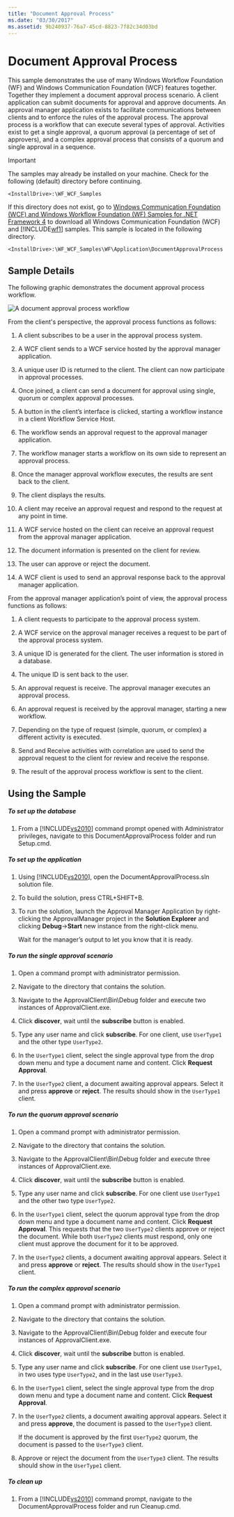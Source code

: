 ```yaml
---
title: "Document Approval Process"
ms.date: "03/30/2017"
ms.assetid: 9b240937-76a7-45cd-8823-7f82c34d03bd
---
```

# Document Approval Process
This sample demonstrates the use of many Windows Workflow Foundation (WF) and Windows Communication Foundation (WCF) features together. Together they implement a document approval process scenario. A client application can submit documents for approval and approve documents. An approval manager application exists to facilitate communications between clients and to enforce the rules of the approval process. The approval process is a workflow that can execute several types of approval. Activities exist to get a single approval, a quorum approval (a percentage of set of approvers), and a complex approval process that consists of a quorum and single approval in a sequence.  

> [!IMPORTANT]
>  The samples may already be installed on your machine. Check for the following (default) directory before continuing.  
> 
>  `<InstallDrive>:\WF_WCF_Samples`  
> 
>  If this directory does not exist, go to [Windows Communication Foundation (WCF) and Windows Workflow Foundation (WF) Samples for .NET Framework 4](http://go.microsoft.com/fwlink/?LinkId=150780) to download all Windows Communication Foundation (WCF) and [!INCLUDE[wf1](../../../../includes/wf1-md.md)] samples. This sample is located in the following directory.  
> 
>  `<InstallDrive>:\WF_WCF_Samples\WF\Application\DocumentApprovalProcess`  

## Sample Details  
 The following graphic demonstrates the document approval process workflow.  

 ![A document approval process workflow](../../../../docs/framework/windows-workflow-foundation/samples/media/approvalprocess.jpg "ApprovalProcess")  

 From the client's perspective, the approval process functions as follows:  

1. A client subscribes to be a user in the approval process system.  

2. A WCF client sends to a WCF service hosted by the approval manager application.  

3. A unique user ID is returned to the client. The client can now participate in approval processes.  

4. Once joined, a client can send a document for approval using single, quorum or complex approval processes.  

5. A button in the client’s interface is clicked, starting a workflow instance in a client Workflow Service Host.  

6. The workflow sends an approval request to the approval manager application.  

7. The workflow manager starts a workflow on its own side to represent an approval process.  

8. Once the manager approval workflow executes, the results are sent back to the client.  

9. The client displays the results.  

10. A client may receive an approval request and respond to the request at any point in time.  

11. A WCF service hosted on the client can receive an approval request from the approval manager application.  

12. The document information is presented on the client for review.  

13. The user can approve or reject the document.  

14. A WCF client is used to send an approval response back to the approval manager application.  

 From the approval manager application’s point of view, the approval process functions as follows:  

1. A client requests to participate to the approval process system.  

2. A WCF service on the approval manager receives a request to be part of the approval process system.  

3. A unique ID is generated for the client. The user information is stored in a database.  

4. The unique ID is sent back to the user.  

5. An approval request is receive. The approval manager executes an approval process.  

6. An approval request is received by the approval manager, starting a new workflow.  

7. Depending on the type of request (simple, quorum, or complex) a different activity is executed.  

8. Send and Receive activities with correlation are used to send the approval request to the client for review and receive the response.  

9. The result of the approval process workflow is sent to the client.  

## Using the Sample  

##### To set up the database  

1. From a [!INCLUDE[vs2010](../../../../includes/vs2010-md.md)] command prompt opened with Administrator privileges, navigate to this DocumentApprovalProcess folder and run Setup.cmd.  

##### To set up the application  

1. Using [!INCLUDE[vs2010](../../../../includes/vs2010-md.md)], open the DocumentApprovalProcess.sln solution file.  

2. To build the solution, press CTRL+SHIFT+B.  

3. To run the solution, launch the Approval Manager Application by right-clicking the ApprovalManager project in the **Solution Explorer** and clicking **Debug**->**Start** new instance from the right-click menu.  

    Wait for the manager’s output to let you know that it is ready.  

##### To run the single approval scenario  

1. Open a command prompt with administrator permission.  

2. Navigate to the directory that contains the solution.  

3. Navigate to the ApprovalClient\Bin\Debug folder and execute two instances of ApprovalClient.exe.  

4. Click **discover**, wait until the **subscribe** button is enabled.  

5. Type any user name and click **subscribe**. For one client, use `UserType1` and the other type `UserType2`.  

6. In the `UserType1` client, select the single approval type from the drop down menu and type a document name and content. Click **Request Approval**.  

7. In the `UserType2` client, a document awaiting approval appears. Select it and press **approve** or **reject**. The results should show in the `UserType1` client.  

##### To run the quorum approval scenario  

1. Open a command prompt with administrator permission.  

2. Navigate to the directory that contains the solution.  

3. Navigate to the ApprovalClient\Bin\Debug folder and execute three instances of ApprovalClient.exe.  

4. Click **discover**, wait until the **subscribe** button is enabled.  

5. Type any user name and click **subscribe**. For one client use `UserType1` and the other two type `UserType2`.  

6. In the `UserType1` client, select the quorum approval type from the drop down menu and type a document name and content. Click **Request Approval**. This requests that the two `UserType2` clients approve or reject the document. While both `UserType2` clients must respond, only one client must approve the document for it to be approved.  

7. In the `UserType2` clients, a document awaiting approval appears. Select it and press **approve** or **reject**. The results should show in the `UserType1` client.  

##### To run the complex approval scenario  

1. Open a command prompt with administrator permission.  

2. Navigate to the directory that contains the solution.  

3. Navigate to the ApprovalClient\Bin\Debug folder and execute four instances of ApprovalClient.exe.  

4. Click **discover**, wait until the **subscribe** button is enabled.  

5. Type any user name and click **subscribe**. For one client use `UserType1`, in two uses type `UserType2`, and in the last use `UserType3`.  

6. In the `UserType1` client, select the single approval type from the drop down menu and type a document name and content. Click **Request Approval**.  

7. In the `UserType2` clients, a document awaiting approval appears. Select it and press **approve**, the document is passed to the `UserType3` client.  

    If the document is approved by the first `UserType2` quorum, the document is passed to the `UserType3` client.  

8. Approve or reject the document from the `UserType3` client. The results should show in the `UserType1` client.  

##### To clean up  

1. From a [!INCLUDE[vs2010](../../../../includes/vs2010-md.md)] command prompt, navigate to the DocumentApprovalProcess folder and run Cleanup.cmd.
